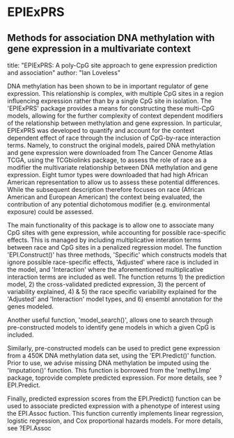 # EPIExPRS
Methods for association DNA methylation with gene expression in a multivariate context
---
title: "EPIExPRS: A poly-CpG site approach to gene expression prediction and association"
author: "Ian Loveless"


DNA methylation has been shown to be in important regulator of gene expression. 
This relationship is complex, with multiple CpG sites in a 
region influencing expression rather than by a single CpG site in isolation. The 'EPIExPRS' package provides a means
for constructing these multi-CpG models, allowing for the further complexity of context dependent modifiers of the relationship between methylation and gene expression. In particular, EPIExPRS was developed to quantify and account for the context dependent effect of race through the inclusion of CpG-by-race interaction terms. Namely, to construct the original models, paired DNA methylation and gene expression were downloaded from The Cancer Genome Atlas TCGA, using the TCGbiolinks package, to assess the role of race as a modifier the multivariate relationship between DNA methylation and gene expression. Eight tumor types were downloaded that had high African American representation to allow us to assess these potential differences. While the subsequent description therefore focuses on race (African American and European American) the context being evaluated, the contribution of any potential dichotomous modifier (e.g. environmental exposure) could be assessed. 

The main functionality of this package is to allow one to associate many CpG sites with gene expression, while accounting for possible race-specific effects. This is managed by including multiplicative interation terms between race and CpG sites in a penalized regression model. The function 'EPI.Construct()' 
has three methods, 'Specific' which constructs models that ignore possible race-specific effects, 'Adjusted' where race is included in the model, and 'Interaction' where the aforementioned multiplicative interaction terms are included as well. The function returns 1) the prediction model, 2) the cross-validated predicted expression, 3) the percent of variability explained, 4) & 5) the race specific variability
explained for the 'Adjusted' and 'Interaction' model types, and 6) ensembl annotation for the genes modeled. 

Another useful function, 'model_search()', allows one to search through pre-constructed models to identify gene models in which a given CpG is included.

Similarly, pre-constructed models can be used to predict gene expression from a  450K DNA methylation data set, using the 'EPI.Predict()' function. Prior to use, we advise missing DNA methylation be imputed using the 'Imputation()' function. This function is borrowed from the 'methyLImp' package, toprovide complete predicted expression. For more details, see ?EPI.Predict. 

Finally, predicted expression scores from the EPI.Predict() function can be used to associate predicted expression with a phenotype of interest using the EPI.Assoc fuction. This function currently implements linear regression, logistic regression, and Cox proportional hazards models. For more details, see ?EPI.Assoc
